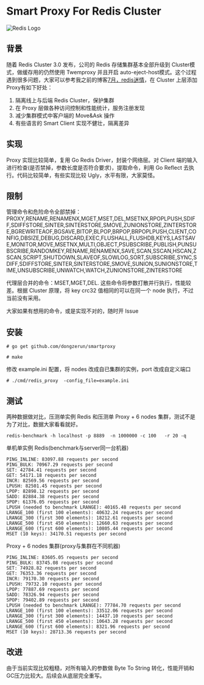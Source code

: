 # Smart Proxy For Redis Cluster
![Redis Logo](http://redis.io/images/redis-white.png)

## 背景

随着 Redis Cluster 3.0 发布，公司的 Redis 存储集群基本全部升级到 Cluster模式，做缓存用的仍然使用 Twemproxy 并且开启 auto-eject-host模式。这个过程遇到很多问题，大家可以参考我之前的博客[7月，redis迷情](http://www.jianshu.com/p/9fdb1aece269)，在 Cluster 上层添加 Proxy有如下好处：

1. 隔离线上与后端 Redis Cluster，保护集群
2. 在 Proxy 层做各种访问控制和性能统计，服务注册发现
3. 减少集群模式中客户端的 Move&Ask 操作
4. 有些语言的 Smart Client 实现不健壮，隔离差异

## 实现

Proxy 实现比较简单，复用 Go Redis Driver，封装个网络层。对 Client 端的输入进行检查(是否禁掉，参数长度是否符合要求)，提取命令，利用 Go Reflect 去执行。代码比较简单，有些实现比较 Ugly，水平有限，大家莫怪。

## 限制

管理命令和危险命令全部禁掉：PROXY,RENAME,RENAMENX,MGET,MSET,DEL,MSETNX,RPOPLPUSH,SDIFF,SDIFFSTORE,SINTER,SINTERSTORE,SMOVE,ZUNIONSTORE,ZINTERSTORE,BGREWRITEAOF,BGSAVE,BITOP,BLPOP,BRPOP,BRPOPLPUSH,CLIENT,CONFIG,DBSIZE,DEBUG,DISCARD,EXEC,FLUSHALL,FLUSHDB,KEYS,LASTSAVE,MONITOR,MOVE,MSETNX,MULTI,OBJECT,PSUBSCRIBE,PUBLISH,PUNSUBSCRIBE,RANDOMKEY,RENAME,RENAMENX,SAVE,SCAN,SSCAN,HSCAN,ZSCAN,SCRIPT,SHUTDOWN,SLAVEOF,SLOWLOG,SORT,SUBSCRIBE,SYNC,SDIFF,SDIFFSTORE,SINTER,SINTERSTORE,SMOVE,SUNION,SUNIONSTORE,TIME,UNSUBSCRIBE,UNWATCH,WATCH,ZUNIONSTORE,ZINTERSTORE

代理层合并的命令：MSET,MGET,DEL. 这些命令将参数打散并行执行，性能较差。根据 Cluster 原理，将 key crc32 值相同的可以在同一个 node 执行，不过当前没有采用。

大家如果有想用的命令，或是实现不对的，随时开 Issue

## 安装

```
# go get github.com/dongzerun/smartproxy

```

```
# make

```

修改 example.ini 配置，将 nodes 改成自已集群的实例，port 改成自定义端口

```
# ./cmd/redis_proxy  -config_file=example.ini

```


## 测试

两种数据做对比，压测单实例 Redis 和压测单 Proxy + 6 nodes 集群，测试不是为了对比，数据大家看看就好。

```
redis-benchmark -h localhost -p 8889  -n 1000000 -c 100   -r 20 -q 

```

单机单实例 Redis(benchmark与server同一台机器)

```
PING_INLINE: 83097.88 requests per second
PING_BULK: 70967.29 requests per second
SET: 42784.41 requests per second
GET: 54171.18 requests per second
INCR: 82569.56 requests per second
LPUSH: 82501.45 requests per second
LPOP: 82898.12 requests per second
SADD: 82884.38 requests per second
SPOP: 61376.05 requests per second
LPUSH (needed to benchmark LRANGE): 40165.48 requests per second
LRANGE_100 (first 100 elements): 40632.24 requests per second
LRANGE_300 (first 300 elements): 18212.61 requests per second
LRANGE_500 (first 450 elements): 12660.63 requests per second
LRANGE_600 (first 600 elements): 10805.44 requests per second
MSET (10 keys): 34170.51 requests per second
```

Proxy + 6 nodes 集群(proxy与集群在不同机器)

```
PING_INLINE: 83605.05 requests per second
PING_BULK: 83745.08 requests per second
SET: 74928.82 requests per second
GET: 76353.36 requests per second
INCR: 79170.30 requests per second
LPUSH: 79732.10 requests per second
LPOP: 77887.69 requests per second
SADD: 78326.94 requests per second
SPOP: 79402.89 requests per second
LPUSH (needed to benchmark LRANGE): 77784.70 requests per second
LRANGE_100 (first 100 elements): 33512.06 requests per second
LRANGE_300 (first 300 elements): 14437.10 requests per second
LRANGE_500 (first 450 elements): 10643.28 requests per second
LRANGE_600 (first 600 elements): 8321.96 requests per second
MSET (10 keys): 28713.36 requests per second
```

## 改进

由于当前实现比较粗糙，对所有输入的参数做 Byte To String 转化，性能开销和GC压力比较大。后续会从底层完全重写。